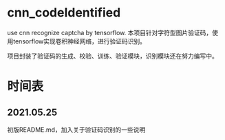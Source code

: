 # cnn_codeIdentified
use cnn recognize captcha by tensorflow. 本项目针对字符型图片验证码，使用tensorflow实现卷积神经网络，进行验证码识别。

项目封装了验证码的生成、校验、训练、验证模块，识别模块还在努力编写中。

# 时间表
## 2021.05.25
初版README.md，加入关于验证码识别的一些说明
